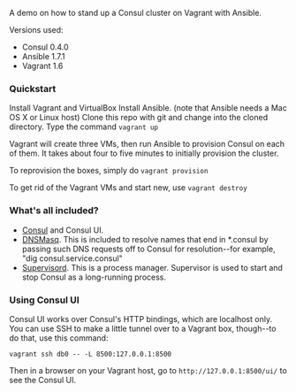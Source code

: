 A demo on how to stand up a Consul cluster on Vagrant with Ansible.

Versions used:
- Consul 0.4.0
- Ansible 1.7.1
- Vagrant 1.6

### Quickstart

Install Vagrant and VirtualBox
Install Ansible.  (note that Ansible needs a Mac OS X or Linux host)
Clone this repo with git and change into the cloned directory.
Type the command `vagrant up`
    
Vagrant will create three VMs, then run Ansible to provision Consul on each of them.  It takes about four to five minutes to initially provision the cluster.

To reprovision the boxes, simply do `vagrant provision`
    
To get rid of the Vagrant VMs and start new, use `vagrant destroy`

### What's all included?

- [Consul](http://consul.io) and Consul UI.
- [DNSMasq](http://www.thekelleys.org.uk/dnsmasq/doc.html).  This is included to resolve names that end in *.consul by passing such DNS requests off to Consul for resolution--for example, "dig consul.service.consul"
- [Supervisord](http://supervisord.org/).  This is a process manager.  Supervisor is used to start and stop Consul as a long-running process.
 
    
### Using Consul UI
Consul UI works over Consul's HTTP bindings, which are localhost only.  You can use SSH to make a little tunnel
over to a Vagrant box, though--to do that, use this command:

    vagrant ssh db0 -- -L 8500:127.0.0.1:8500

Then in a browser on your Vagrant host, go to `http://127.0.0.1:8500/ui/` to see the Consul UI.